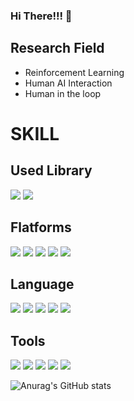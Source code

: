 ### Hi There!!! 👋

<!--
**raflereak/raflereak** is a ✨ _special_ ✨ repository because its `README.md` (this file) appears on your GitHub profile.

Here are some ideas to get you started:

- 🔭 I’m currently working on ...
- 🌱 I’m currently learning ...
- 👯 I’m looking to collaborate on ...
- 🤔 I’m looking for help with ...
- 💬 Ask me about ...
- 📫 How to reach me: ...
- 😄 Pronouns: ...
- ⚡ Fun fact: ...
-->

## Research Field
- Reinforcement Learning
- Human AI Interaction
- Human in the loop 

# SKILL
## Used Library
<img src="https://img.shields.io/badge/TensorFlow-FF6F00?style=flat-square&logo=tensorflow&logoColor=white"/> 
<img src="https://img.shields.io/badge/flask-000000?style=flat-square&logo=flask&logoColor=white"/> 


## Flatforms
<img src="https://img.shields.io/badge/Windows-0078D4?style=flat-square&logo=windows 11&logoColor=white"/>
<img src="https://img.shields.io/badge/Ubtuntu-E95420?style=flat-square&logo=Ubuntu&logoColor=white"/>
<img src="https://img.shields.io/badge/Android-3DDC84?style=flat-square&logo=Android&logoColor=white"/>
<img src="https://img.shields.io/badge/iOS-000000?style=flat-square&logo=ios&logoColor=white"/> 
<img src="https://img.shields.io/badge/Synology-B5B5B6?style=flat-square&logo=synology&logoColor=white"/>


## Language
<img src="https://img.shields.io/badge/Python-3776AB?style=flat-square&logo=python&logoColor=white"/> 
<img src="https://img.shields.io/badge/C-A8B9CC?style=flat-square&logo=C&logoColor=white"/> 
<img src="https://img.shields.io/badge/C++-00599C?style=flat-square&logo=C++&logoColor=white"/> 
<img src="https://img.shields.io/badge/CSharp-239120?style=flat-square&logo=CSharp&logoColor=white"/> 
<img src="https://img.shields.io/badge/JavaScript-F7DF1E?style=flat-square&logo=JavaScript&logoColor=white"/> 


## Tools
<img src="https://img.shields.io/badge/Visual Studio-5C2D91?style=flat-square&logo=visualstudio&logoColor=white"/>
<img src="https://img.shields.io/badge/VS Code-007ACC?style=flat-square&logo=visualstudiocode&logoColor=white"/>
<img src="https://img.shields.io/badge/Docker-2496ED?style=flat-square&logo=Docker&logoColor=white"/>
<img src="https://img.shields.io/badge/Android-3DDC84?style=flat-square&logo=firebase&logoColor=white"/>
<img src="https://img.shields.io/badge/AdobeAfterEffects-9999FF?style=flat-square&logo=AdobeAfterEffects&logoColor=white"/>


![Anurag's GitHub stats](https://github-readme-stats.vercel.app/api?username=raflereak&show_icons=true&theme=radical)
